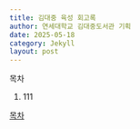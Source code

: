 ```yaml
---
title: 김대중 육성 회고록
author: 연세대학교 김대중도서관 기획
date: 2025-05-18
category: Jekyll
layout: post
---
```


목차

1. 111

[목차](../../jekyll/2025-05-18-book-00)
